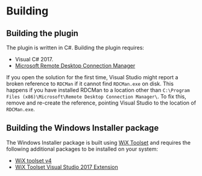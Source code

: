 # Building

## Building the plugin

The plugin is written in C#. Building the plugin requires:

* Visual C# 2017.
* [Microsoft Remote Desktop Connection Manager](https://www.microsoft.com/en-us/download/details.aspx?id=44989) 

If you open the solution for the first time, Visual Studio might report a broken 
reference to `RDCMan` if it cannot find `RDCMan.exe` on disk. This happens if
you have installed RDCMan to a location other than 
`C:\Program Files (x86)\Microsoft\Remote Desktop Connection Manager\`.
To fix this, remove and re-create the reference, pointing Visual Studio to the
location of `RDCMan.exe`.

## Building the Windows Installer package

The Windows Installer package is built using [WiX Toolset](https://wixtoolset.org/) and requires the following
additional packages to be installed on your system:
* [WiX toolset v4](https://wixtoolset.org/releases/v4-0-0-5205/)
* [WiX Toolset Visual Studio 2017 Extension](https://marketplace.visualstudio.com/items?itemName=RobMensching.WixToolsetVisualStudio2017Extension)